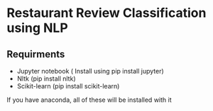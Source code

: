 # Restaurant Review Classification using NLP

## Requirments
* Jupyter notebook ( Install using pip install jupyter)
* Nltk (pip install nltk)
* Scikit-learn (pip install scikit-learn)

If you have anaconda, all of these will be installed with it
